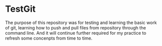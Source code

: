 # TestGit

The purpose of this repository was for testing and learning the basic work of git, learning how to push and pull files from repository through the command line. And it will continue further required for my practice to refresh some concenpts from time to time.
